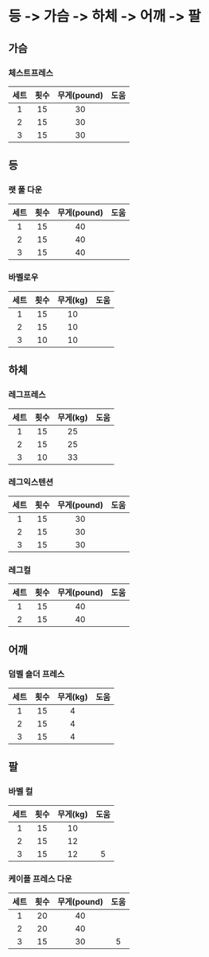 # 등 -> 가슴 -> 하체 -> 어깨 -> 팔

## 가슴

### 체스트프레스

| 세트 | 횟수 | 무게(pound) | 도움 |
| :--: | :--: | :---------: | :--: |
|  1   |  15  |     30      |      |
|  2   |  15  |     30      |      |
|  3   |  15  |     30      |      |

## 등

### 랫 풀 다운

| 세트 | 횟수 | 무게(pound) | 도움 |
| :--: | :--: | :---------: | :--: |
|  1   |  15  |     40      |      |
|  2   |  15  |     40      |      |
|  3   |  15  |     40      |      |

### 바벨로우

| 세트 | 횟수 | 무게(kg) | 도움 |
| :--: | :--: | :------: | :--: |
|  1   |  15  |    10    |      |
|  2   |  15  |    10    |      |
|  3   |  10  |    10    |      |

## 하체

### 레그프레스

| 세트 | 횟수 | 무게(kg) | 도움 |
| :--: | :--: | :------: | :--: |
|  1   |  15  |    25    |      |
|  2   |  15  |    25    |      |
|  3   |  10  |    33    |      |

### 레그익스텐션

| 세트 | 횟수 | 무게(pound) | 도움 |
| :--: | :--: | :---------: | :--: |
|  1   |  15  |     30      |      |
|  2   |  15  |     30      |      |
|  3   |  15  |     30      |      |

### 레그컬

| 세트 | 횟수 | 무게(pound) | 도움 |
| :--: | :--: | :---------: | :--: |
|  1   |  15  |     40      |      |
|  2   |  15  |     40      |      |

## 어깨

### 덤벨 숄더 프레스

| 세트 | 횟수 | 무게(kg) | 도움 |
| :--: | :--: | :------: | :--: |
|  1   |  15  |    4     |      |
|  2   |  15  |    4     |      |
|  3   |  15  |    4     |      |

## 팔

### 바벨 컬

| 세트 | 횟수 | 무게(kg) | 도움 |
| :--: | :--: | :------: | :--: |
|  1   |  15  |    10    |      |
|  2   |  15  |    12    |      |
|  3   |  15  |    12    |  5   |

### 케이플 프레스 다운

| 세트 | 횟수 | 무게(pound) | 도움 |
| :--: | :--: | :---------: | :--: |
|  1   |  20  |     40      |      |
|  2   |  20  |     40      |      |
|  3   |  15  |     30      |  5   |
